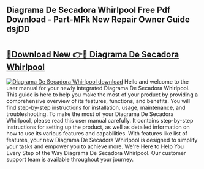 ## Diagrama De Secadora Whirlpool Free Pdf Download - Part-MFk New Repair Owner Guide dsjDD

# <h2><a href="http://dfkufvn.blite.top/?on=Diagrama+De+Secadora+Whirlpool">🔗Download New 👉🔴 Diagrama De Secadora Whirlpool</a></h2>

[![Diagrama De Secadora Whirlpool download](https://i.imgur.com/lujVjoI.png)](http://dfkufvn.blite.top/?on=Diagrama+De+Secadora+Whirlpool)
Hello and welcome to the user manual for your newly integrated Diagrama De Secadora Whirlpool. This guide is here to help you make the most of your product by providing a comprehensive overview of its features, functions, and benefits. You will find step-by-step instructions for installation, usage, maintenance, and troubleshooting. To make the most of your Diagrama De Secadora Whirlpool, please read this user manual carefully. It contains step-by-step instructions for setting up the product, as well as detailed information on how to use its various features and capabilities. With features like list of features, your new Diagrama De Secadora Whirlpool is designed to simplify your tasks and empower you to achieve more. We're Here to Help You Every Step of the Way Diagrama De Secadora Whirlpool. Our customer support team is available throughout your journey.
